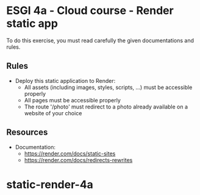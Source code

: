 # ESGI 4a - Cloud course - Render static app

To do this exercise, you must read carefully the given documentations and rules.

## Rules

- Deploy this static application to Render:
    - All assets (including images, styles, scripts, ...) must be accessible properly
    - All pages must be accessible properly
    - The route '/photo' must redirect to a photo already available on a website of your choice

## Resources

- Documentation:
    - https://render.com/docs/static-sites
    - https://render.com/docs/redirects-rewrites
# static-render-4a
